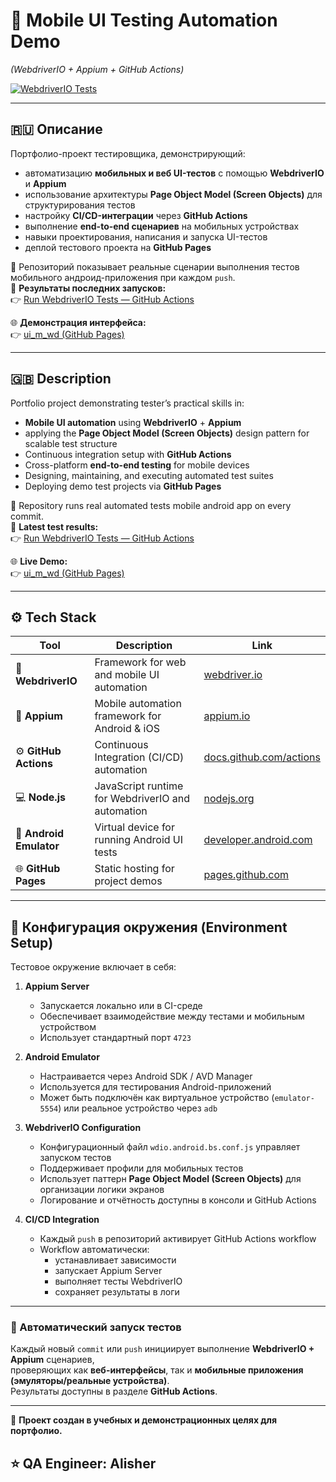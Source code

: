 # 📱 Mobile UI Testing Automation Demo

_(WebdriverIO + Appium + GitHub Actions)_

[![WebdriverIO Tests](https://github.com/ja777mail/ui_m_wd/actions/workflows/ci_webdriver.yml/badge.svg)](https://github.com/ja777mail/ui_m_wd/actions/workflows/ci_webdriver.yml)

---

## 🇷🇺 Описание

Портфолио-проект тестировщика, демонстрирующий:

- автоматизацию **мобильных и веб UI-тестов** с помощью **WebdriverIO** и **Appium**
- использование архитектуры **Page Object Model (Screen Objects)** для структурирования тестов
- настройку **CI/CD-интеграции** через **GitHub Actions**
- выполнение **end-to-end сценариев** на мобильных устройствах
- навыки проектирования, написания и запуска UI-тестов
- деплой тестового проекта на **GitHub Pages**

📂 Репозиторий показывает реальные сценарии выполнения тестов мобильного андроид-приложения при каждом `push`.  
🔗 **Результаты последних запусков:**  
👉 [Run WebdriverIO Tests — GitHub Actions](https://github.com/ja777mail/ui_m_wd/actions/workflows/ci_webdriver.yml)

🌐 **Демонстрация интерфейса:**  
👉 [ui_m_wd (GitHub Pages)](https://ja777mail.github.io/ui_m_wd/)

---

## 🇬🇧 Description

Portfolio project demonstrating tester’s practical skills in:

- **Mobile UI automation** using **WebdriverIO** + **Appium**
- applying the **Page Object Model (Screen Objects)** design pattern for scalable test structure
- Continuous integration setup with **GitHub Actions**
- Cross-platform **end-to-end testing** for mobile devices
- Designing, maintaining, and executing automated test suites
- Deploying demo test projects via **GitHub Pages**

📂 Repository runs real automated tests mobile android app on every commit.  
🔗 **Latest test results:**  
👉 [Run WebdriverIO Tests — GitHub Actions](https://github.com/ja777mail/ui_m_wd/actions/workflows/ci_webdriver.yml)

🌐 **Live Demo:**  
👉 [ui_m_wd (GitHub Pages)](https://ja777mail.github.io/ui_m_wd/)

---

## ⚙️ Tech Stack

| Tool                    | Description                                       | Link                                                                       |
| ----------------------- | ------------------------------------------------- | -------------------------------------------------------------------------- |
| 🧭 **WebdriverIO**      | Framework for web and mobile UI automation        | [webdriver.io](https://webdriver.io/)                                      |
| 📱 **Appium**           | Mobile automation framework for Android & iOS     | [appium.io](https://appium.io/)                                            |
| ⚙️ **GitHub Actions**   | Continuous Integration (CI/CD) automation         | [docs.github.com/actions](https://docs.github.com/actions)                 |
| 💻 **Node.js**          | JavaScript runtime for WebdriverIO and automation | [nodejs.org](https://nodejs.org/)                                          |
| 🤖 **Android Emulator** | Virtual device for running Android UI tests       | [developer.android.com](https://developer.android.com/studio/run/emulator) |
| 🌐 **GitHub Pages**     | Static hosting for project demos                  | [pages.github.com](https://pages.github.com/)                              |

---

## 🧰 Конфигурация окружения (Environment Setup)

Тестовое окружение включает в себя:

1. **Appium Server**

   - Запускается локально или в CI-среде
   - Обеспечивает взаимодействие между тестами и мобильным устройством
   - Использует стандартный порт `4723`

2. **Android Emulator**

   - Настраивается через Android SDK / AVD Manager
   - Используется для тестирования Android-приложений
   - Может быть подключён как виртуальное устройство (`emulator-5554`) или реальное устройство через `adb`

3. **WebdriverIO Configuration**

   - Конфигурационный файл `wdio.android.bs.conf.js` управляет запуском тестов
   - Поддерживает профили для мобильных тестов
   - Использует паттерн **Page Object Model (Screen Objects)** для организации логики экранов
   - Логирование и отчётность доступны в консоли и GitHub Actions

4. **CI/CD Integration**
   - Каждый `push` в репозиторий активирует GitHub Actions workflow
   - Workflow автоматически:
     - устанавливает зависимости
     - запускает Appium Server
     - выполняет тесты WebdriverIO
     - сохраняет результаты в логи

---

### 🧩 Автоматический запуск тестов

Каждый новый `commit` или `push` инициирует выполнение **WebdriverIO + Appium** сценариев,  
проверяющих как **веб-интерфейсы**, так и **мобильные приложения (эмуляторы/реальные устройства)**.  
Результаты доступны в разделе **GitHub Actions**.

---

📌 **Проект создан в учебных и демонстрационных целях для портфолио.**

## ⭐ QA Engineer: Alisher

